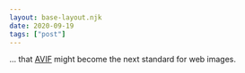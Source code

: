 ```yaml
---
layout: base-layout.njk
date: 2020-09-19
tags: ["post"]
---
```


... that [AVIF](https://aomediacodec.github.io/av1-avif/) might become the next standard for web images.
